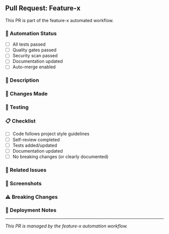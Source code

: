 ## Pull Request: Feature-x

This PR is part of the feature-x automated workflow.

### 🤖 Automation Status
- [ ] All tests passed
- [ ] Quality gates passed
- [ ] Security scan passed
- [ ] Documentation updated
- [ ] Auto-merge enabled

### 📝 Description
<!-- Describe your changes here -->

### 🔧 Changes Made
<!-- List the main changes -->

### 🧪 Testing
<!-- Describe how you tested the changes -->

### 📋 Checklist
- [ ] Code follows project style guidelines
- [ ] Self-review completed
- [ ] Tests added/updated
- [ ] Documentation updated
- [ ] No breaking changes (or clearly documented)

### 🔗 Related Issues
<!-- Link to related issues -->

### 📸 Screenshots
<!-- Add screenshots if applicable -->

### ⚠️ Breaking Changes
<!-- List any breaking changes -->

### 🚀 Deployment Notes
<!-- Any special deployment instructions -->

---
*This PR is managed by the feature-x automation workflow.*